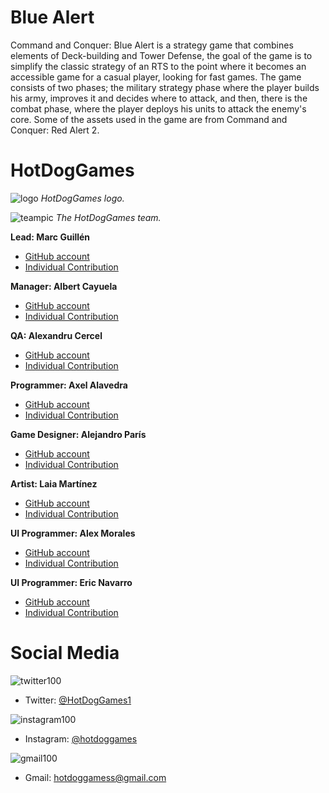 ﻿# Blue Alert

Command and Conquer: Blue Alert is a strategy game that combines elements of Deck-building and Tower Defense, the goal of the game is to simplify the classic strategy of an RTS to the point where it becomes an accessible game for a casual player, looking for fast games. The game consists of two phases; the military strategy phase where the player builds his army, improves it and decides where to attack, and then, there is the combat phase, where the player deploys his units to attack the enemy's core. Some of the assets used in the game are from Command and Conquer: Red Alert 2.

# HotDogGames

![logo](https://github.com/hot-dog-games/Project-2/blob/wiki/Wiki/Media/Images/Home_and_Original_Game/logo_image.jpg?raw=true)
_HotDogGames logo._

![teampic](https://github.com/hot-dog-games/Project-2/blob/wiki/Wiki/Media/Images/Home_and_Original_Game/team_image.jpg?raw=true)
_The HotDogGames team._

**Lead: Marc Guillén**

* [GitHub account](https://github.com/Marcgs96)
* [Individual Contribution](https://hot-dog-games.github.io/Blue-Alert/Marc_Guillen)

**Manager: Albert Cayuela**

* [GitHub account](https://github.com/AlbertCayuela)
* [Individual Contribution](https://hot-dog-games.github.io/Blue-Alert/Albert_Cayuela.md)

**QA: Alexandru Cercel**

* [GitHub account](https://github.com/AlexandruC5)
* [Individual Contribution](https://hot-dog-games.github.io/Blue-Alert/Alexandru_Cercel.md)

**Programmer: Axel Alavedra**

* [GitHub account](https://github.com/AxelAlavedra)
* [Individual Contribution](https://hot-dog-games.github.io/Blue-Alert/Axel_Alavedra.md)

**Game Designer: Alejandro París**

* [GitHub account](https://github.com/AlejandroParis)
* [Individual Contribution](https://hot-dog-games.github.io/Blue-Alert/Alejandro_Paris.md)

**Artist: Laia Martínez**

* [GitHub account](https://github.com/LaiaMartinezMotis)
* [Individual Contribution](https://hot-dog-games.github.io/Blue-Alert/Laia_Martinez.md)

**UI Programmer: Alex Morales**

* [GitHub account](https://github.com/AlexMG99)
* [Individual Contribution](https://hot-dog-games.github.io/Blue-Alert/Alex_Morales.md)

**UI Programmer: Eric Navarro**

* [GitHub account](https://github.com/lakaens)
* [Individual Contribution](https://hot-dog-games.github.io/Blue-Alert/Eric_Navarro.md)

# Social Media

![twitter100](https://user-images.githubusercontent.com/36154539/53439984-bfe0bb80-3a03-11e9-9cdd-0f7536dcf944.png) 
* Twitter: [@HotDogGames1](https://twitter.com/HotDogGames1)

![instagram100](https://user-images.githubusercontent.com/36154539/53439996-c838f680-3a03-11e9-81e0-e7df1b7f9952.png)
* Instagram: [@hotdoggames](https://www.instagram.com/hotdoggames/)

![gmail100](https://user-images.githubusercontent.com/36154539/53442550-d12cc680-3a09-11e9-933c-e883b41e4b86.png)
* Gmail: hotdoggamess@gmail.com